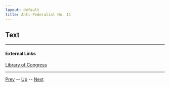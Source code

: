 ```yaml
---
layout: default
title: Anti-Federalist No. 11
---
```


## Text

---
#### External Links
[Library of Congress]()

---

[Prev](10.md) -- [Up](README.md) -- [Next](12.md)
